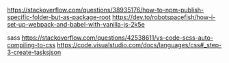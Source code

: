 https://stackoverflow.com/questions/38935176/how-to-npm-publish-specific-folder-but-as-package-root
https://dev.to/robotspacefish/how-i-set-up-webpack-and-babel-with-vanilla-js-2k5e

sass
https://stackoverflow.com/questions/42538611/vs-code-scss-auto-compiling-to-css
https://code.visualstudio.com/docs/languages/css#_step-3-create-tasksjson
